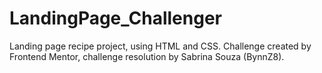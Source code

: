 # LandingPage_Challenger
Landing page recipe project, using HTML and CSS. Challenge created by Frontend Mentor, challenge resolution by Sabrina Souza (BynnZ8).
